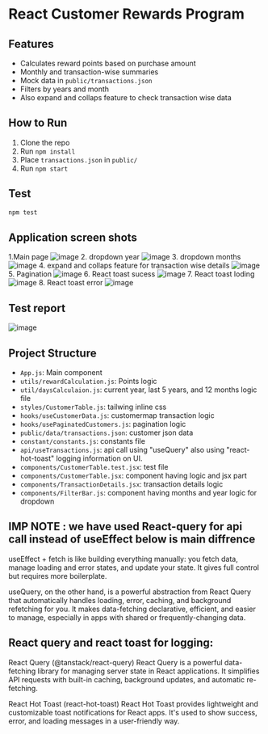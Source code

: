 # React Customer Rewards Program

## Features

- Calculates reward points based on purchase amount
- Monthly and transaction-wise summaries
- Mock data in `public/transactions.json`
- Filters by years and month
- Also expand and collaps feature to check transaction wise data

## How to Run

1. Clone the repo
2. Run `npm install`
3. Place `transactions.json` in `public/`
4. Run `npm start`

## Test

```bash
npm test
```

## Application screen shots

1.Main page ![image](https://github.com/user-attachments/assets/a65314bf-2a14-4ec3-b7a7-41746c9bc63b) 2. dropdown year ![image](https://github.com/user-attachments/assets/5a02b818-af9f-4cec-885f-20abb33ce6c2) 3. dropdown months ![image](https://github.com/user-attachments/assets/e1b9c2ba-4ff0-440d-bb7f-dfe553966a13) 4. expand and collaps feature for transaction wise details ![image](https://github.com/user-attachments/assets/ca0e2a96-3dad-40fd-8ce8-50046e7346ba) 5. Pagination ![image](https://github.com/user-attachments/assets/ba989c57-b51b-4c43-97ae-f5062143565a) 6. React toast sucess ![image](https://github.com/user-attachments/assets/fec0f896-4a5f-4127-b2e8-bc52ed7d4857) 7. React toast loding ![image](https://github.com/user-attachments/assets/52b91c28-1739-48cb-8547-f99aadbd7d72) 8. React toast error ![image](https://github.com/user-attachments/assets/0b0a23a4-345e-4dfe-8545-cf697cbb3a47)

## Test report

![image](https://github.com/user-attachments/assets/b67199b0-55e6-4d29-8263-095995dd75f6)

## Project Structure

- `App.js`: Main component
- `utils/rewardCalculation.js`: Points logic
- `util/daysCalculaion.js`: current year, last 5 years, and 12 months logic file
- `styles/CustomerTable.js`: tailwing inline css
- `hooks/useCustomerData.js`: customermap transaction logic
- `hooks/usePaginatedCustomers.js`: pagination logic
- `public/data/transactions.json`: customer json data
- `constant/constants.js`: constants file
- `api/useTransactions.js`: api call using "useQuery" also using "react-hot-toast" logging information on UI.
- `components/CustomerTable.test.jsx`: test file
- `components/CustomerTable.jsx`: component having logic and jsx part
- `components/TransactionDetails.jsx`: transaction details logic
- `components/FilterBar.js`: component having months and year logic for dropdown

## IMP NOTE : we have used React-query for api call instead of useEffect below is main diffrence

useEffect + fetch is like building everything manually: you fetch data, manage loading and error states, and update your state. It gives full control but requires more boilerplate.

useQuery, on the other hand, is a powerful abstraction from React Query that automatically handles loading, error, caching, and background refetching for you. It makes data-fetching declarative, efficient, and easier to manage, especially in apps with shared or frequently-changing data.

## React query and react toast for logging:

React Query (@tanstack/react-query)
React Query is a powerful data-fetching library for managing server state in React applications. It simplifies API requests with built-in caching, background updates, and automatic re-fetching.

React Hot Toast (react-hot-toast)
React Hot Toast provides lightweight and customizable toast notifications for React apps. It's used to show success, error, and loading messages in a user-friendly way.
